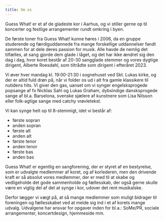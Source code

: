 ```yaml
---
title: Om os
---
```


Guess What! er et af de gladeste kor i Aarhus, og vi stiller gerne op til koncerter og festlige arrangementer rundt omkring i byen.

De første toner fra Guess What! kunne høres i  2006, da en gruppe studerende og færdiguddannede fra mange forskellige uddannelser  fandt sammen for at dele deres passion for musik. Alle havde de nemlig det tilfælles, at sang gjorde dem glade i låget, og det har ikke ændret sig den dag i dag, hvor koret består af 20-30 sangglade stemmer og vores dygtige dirigent, Alberte Roesdahl, som tiltrådte som dirigent i efteråret 2023.

Vi øver hver mandag kl. 19:00-21:30 i sognehuset ved Skt. Lukas kirke, og der er altid fuld drøn på, når vi folder os ud i alt fra gamle klassikere til nutidens hits. Vi giver den gas, uanset om vi synger engelsksprogede popsange af fx Nicklas Sahl og Lukas Graham, dybsindige dansksprogede sange af bl.a. Barselona, svenske sjælere af kunstnere som Lisa Nilsson eller folk-agtige sange med catchy vrøvletekst. 

Vi kan synge helt op til 8-stemmigt, idet vi består af:

* første sopran
* anden sopran
* første alt
* anden alt
* første tenor
* anden tenor
* første bas
* anden bas

Guess What! er egentlig en sangforening, der er styret af en bestyrelse, som er udvalgte medlemmer af koret, og af korlederen, men den drivende kraft er så absolut vores medlemmer, der er med til at skabe og vedligeholde det gode sammenholde og fællesskab, der også gerne skulle være en vigtig del af det at synge i kor, udover det rent musikalske. 

Derfor lægger vi vægt på, at så mange medlemmer som muligt bidrager til foreningen og fællesskabet ved at melde sig ind i et af korets mange udvalg. Udvalgene har ansvar for opgaver inden for bl.a.: SoMe/PR, sociale arrangementer, koncertdesign, hjemmeside mm.
